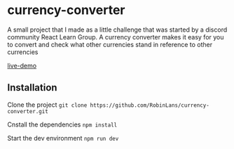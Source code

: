 # currency-converter

A small project that I made as a little challenge that was started by a discord community React Learn Group. A currency converter makes it easy for you to convert and check what other currencies stand in reference to other currencies

[live-demo](#)
## Installation

Clone the project
`git clone https://github.com/RobinLans/currency-converter.git`

Cnstall the dependencies
`npm install`

Start the dev environment
`npm run dev`
